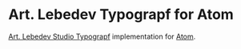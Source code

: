 # Art. Lebedev Typograpf for Atom

[Art. Lebedev Studio Typograpf](https://www.artlebedev.ru/tools/typograf/) implementation for [Atom](https://atom.io/).
